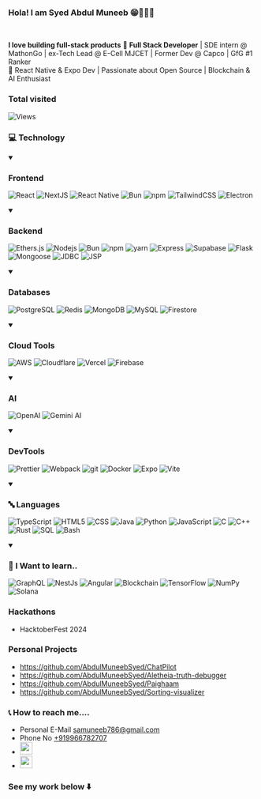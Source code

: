 ### Hola! I am Syed Abdul Muneeb 😁🧑🏻‍💻

<!--
[![Typing SVG](https://readme-typing-svg.demolab.com?font=Fira+Code&duration=2500&pause=500&color=00A4FD&width=435&lines=Full+Stack+Engineer;Frontend+Engineer;Swift+Developer;Android+Developer;Student;CEO)](https://git.io/typing-svg)
-->

&nbsp;
&nbsp;
&nbsp;



**I love building full-stack products**
🚀 **Full Stack Developer** | SDE intern @ MathonGo | ex-Tech Lead @ E-Cell MJCET | Former Dev @ Capco | GfG #1 Ranker  
📱 React Native & Expo Dev | Passionate about Open Source | Blockchain & AI Enthusiast




### Total visited

![Views](https://viewcounter.live/AbdulMuneebSyed?digits=4&bg_color=000000&text_color=FFFFFF)


### 💻 Technology
<details open>
	<summary><h3>Frontend</h3></summary>
	<p>
		<img alt="React" src="https://img.shields.io/badge/-React-45b8d8?style=flat-square&logo=react&logoColor=white" />  
		<img alt="NextJS" src="https://img.shields.io/badge/-NextJS-000000?style=flat-square&logo=nextdotjs&logoColor=white" />
		<img alt="React Native" src="https://img.shields.io/badge/-React Native-45b8d8?style=flat-square&logo=react&logoColor=white" />
		<img alt="Bun" src="https://img.shields.io/badge/-Bun.js-000000?style=flat-square&logo=bun&logoColor=white" />
		<img alt="npm" src="https://img.shields.io/badge/-NPM-CB3837?style=flat-square&logo=npm&logoColor=white" />
  		<img alt="TailwindCSS" src="https://img.shields.io/badge/-Tailwind CSS-06B6D4?style=flat-square&logo=tailwindcss&logoColor=white" />
    		<img alt="Electron" src="https://img.shields.io/badge/-Electron-47848F?style=flat-square&logo=electron&logoColor=white" />
	</p>
</details>
<details open>
  <summary><h3>Backend</h3></summary>
  <p>
    <img alt="Ethers.js" src="https://img.shields.io/badge/-Ethers.js-3C3C3D?style=flat-square&logo=ethereum&logoColor=white" />
    <img alt="Nodejs" src="https://img.shields.io/badge/-Nodejs-43853d?style=flat-square&logo=Node.js&logoColor=white" />
    <img alt="Bun" src="https://img.shields.io/badge/-Bun.js-000000?style=flat-square&logo=bun&logoColor=white" />
    <img alt="npm" src="https://img.shields.io/badge/-NPM-CB3837?style=flat-square&logo=npm&logoColor=white" />
    <img alt="yarn" src="https://img.shields.io/badge/-Yarn-2C8EBB?style=flat-square&logo=yarn&logoColor=white" />
    <img alt="Express" src="https://img.shields.io/badge/-Express-000000?style=flat-square&logo=express&logoColor=white" />
    <img alt="Supabase" src="https://img.shields.io/badge/-Supabase-3FCF8E?style=flat-square&logo=supabase&logoColor=white" />
    <img alt="Flask" src="https://img.shields.io/badge/-Flask-000000?style=flat-square&logo=flask&logoColor=white" />
    <img alt="Mongoose" src="https://img.shields.io/badge/-Mongoose-880000?style=flat-square&logo=mongoose&logoColor=white" />
    <img alt="JDBC" src="https://img.shields.io/badge/-JDBC-0076A8?style=flat-square&logo=java&logoColor=white" />
    <img alt="JSP" src="https://img.shields.io/badge/-JSP-F6A800?style=flat-square&logo=java&logoColor=white" />
  </p>
</details>


<details open>
	<summary><h3>Databases</h3></summary>
	<p>
	<img alt="PostgreSQL" src="https://img.shields.io/badge/-PostgreSQL-4169E1?style=flat-square&logo=postgresql&logoColor=white" />
	<img alt="Redis" src="https://img.shields.io/badge/-Redis-FF4438?style=flat-square&logo=redis&logoColor=white" />
	<img alt="MongoDB" src="https://img.shields.io/badge/-MongoDB-13aa52?style=flat-square&logo=mongodb&logoColor=white" />
	<img alt="MySQL" src="https://img.shields.io/badge/-MySQL-4479A1?style=flat-square&logo=mysql&logoColor=white" />
	<img alt="Firestore" src="https://img.shields.io/badge/-Firestore-FFCA28?style=flat-square&logo=firebase&logoColor=white" />
</p>

</details>


<details open>
	<summary><h3>Cloud Tools</h3></summary>
	<p>
		<img alt="AWS" src="https://img.shields.io/badge/-AWS-232F3E?style=flat-square&logo=amazonwebservices&logoColor=white" />
		<img alt="Cloudflare" src="https://img.shields.io/badge/-Cloudflare-f6821f?style=flat-square&logo=cloudflare&logoColor=white" />
		<img alt="Vercel" src="https://img.shields.io/badge/-Vercel-000000?style=flat-square&logo=vercel&logoColor=white" />
		<img alt="Firebase" src="https://img.shields.io/badge/-Firebase-DD2C00?style=flat-square&logo=firebase&logoColor=white" />
	</p>
</details>

<details open>
  <summary><h3>AI</h3></summary>
  <p>
    <img alt="OpenAI" src="https://img.shields.io/badge/-OpenAI-412991?style=flat-square&logo=openai&logoColor=white" />
    <img alt="Gemini AI" src="https://img.shields.io/badge/-Gemini_AI-0a84ff?style=flat-square&logo=google&logoColor=white" />
  </p>
</details>



<details open>
  <summary><h3>DevTools</h3></summary>
  <p>
    <img alt="Prettier" src="https://img.shields.io/badge/-Prettier-F7B93E?style=flat-square&logo=prettier&logoColor=white" />
    <img alt="Webpack" src="https://img.shields.io/badge/-Webpack-8DD6F9?style=flat-square&logo=webpack&logoColor=white" />
    <img alt="git" src="https://img.shields.io/badge/-Git-F05032?style=flat-square&logo=git&logoColor=white" />
    <img alt="Docker" src="https://img.shields.io/badge/-Docker-46a2f1?style=flat-square&logo=docker&logoColor=white" />
    <img alt="Expo" src="https://img.shields.io/badge/-Expo-000020?style=flat-square&logo=expo&logoColor=white" />
    <img alt="Vite" src="https://img.shields.io/badge/-Vite-646CFF?style=flat-square&logo=vite&logoColor=white" />
  </p>
</details>


  

<details open>
  <summary><h3>🔤 Languages</h3></summary>
  <p>
    <img alt="TypeScript" src="https://img.shields.io/badge/-TypeScript-007ACC?style=flat-square&logo=typescript&logoColor=white" />
    <img alt="HTML5" src="https://img.shields.io/badge/-HTML5-E34F26?style=flat-square&logo=html5&logoColor=white" />
    <img alt="CSS" src="https://img.shields.io/badge/-CSS-1572B6?style=flat-square&logo=css3&logoColor=white" />
    <img alt="Java" src="https://img.shields.io/badge/-Java-E34F26?style=flat-square&logo=coffeescript&logoColor=white" />
    <img alt="Python" src="https://img.shields.io/badge/-Python-3776AB?style=flat-square&logo=python&logoColor=white" />
    <img alt="JavaScript" src="https://img.shields.io/badge/-JavaScript-F7DF1E?style=flat-square&logo=javascript&logoColor=black" />
    <img alt="C" src="https://img.shields.io/badge/-C-A8B9CC?style=flat-square&logo=c&logoColor=white" />
    <img alt="C++" src="https://img.shields.io/badge/-C++-00599C?style=flat-square&logo=cplusplus&logoColor=white" />
    <img alt="Rust" src="https://img.shields.io/badge/-Rust-000000?style=flat-square&logo=rust&logoColor=white" />
    <img alt="SQL" src="https://img.shields.io/badge/-SQL-4169E1?style=flat-square&logo=postgresql&logoColor=white" />
    <img alt="Bash" src="https://img.shields.io/badge/-Bash-4EAA25?style=flat-square&logo=gnubash&logoColor=white" />
  </p>
</details>





<details open>
  <summary><h3>🏫 I Want to learn..</h3></summary>
  <p>
    <img alt="GraphQL" src="https://img.shields.io/badge/-GraphQL-E10098?style=flat-square&logo=graphql&logoColor=white" />
    <img alt="NestJs" src="https://img.shields.io/badge/-NestJs-ea2845?style=flat-square&logo=nestjs&logoColor=white" />
    <img alt="Angular" src="https://img.shields.io/badge/-Angular-DD0031?style=flat-square&logo=angular&logoColor=white" />
    <img alt="Blockchain" src="https://img.shields.io/badge/-Blockchain-3C3C3C?style=flat-square&logo=bitcoin&logoColor=white" />
    <img alt="TensorFlow" src="https://img.shields.io/badge/-TensorFlow-FF6F00?style=flat-square&logo=tensorflow&logoColor=white" />
    <img alt="NumPy" src="https://img.shields.io/badge/-NumPy-013243?style=flat-square&logo=numpy&logoColor=white" />
    <img alt="Solana" src="https://img.shields.io/badge/-Solana-00FF9D?style=flat-square&logo=solana&logoColor=white" />
  </p>
</details>


### Hackathons 
* HacktoberFest 2024

### Personal Projects

* https://github.com/AbdulMuneebSyed/ChatPilot
* https://github.com/AbdulMuneebSyed/Aletheia-truth-debugger
* https://github.com/AbdulMuneebSyed/Paighaam
* https://github.com/AbdulMuneebSyed/Sorting-visualizer

### 📞 How to reach me....
* Personal E-Mail samuneeb786@gmail.com
* Phone No <a href="tel:+919491951924">+919966782707</a>
* <a href="https://www.linkedin.com/in/syed-abdul-muneeb/"><img src="https://img.shields.io/badge/linkedin-%230077B5.svg?&style=for-the-badge&logo=linkedin&logoColor=white" height=25></a>
* <a href="https://www.instagram.com/_.muxeeb/"><img src="https://img.shields.io/badge/Instagram-bc2a8d?style=for-the-badge&logo=instagram&logoColor=white" height=25></a>

### See my work below   ⬇️
